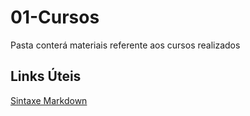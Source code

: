 # 01-Cursos
Pasta conterá materiais referente aos cursos realizados


## Links Úteis

[Sintaxe Markdown](https://www.markdownguide.org/basic-syntax/)
